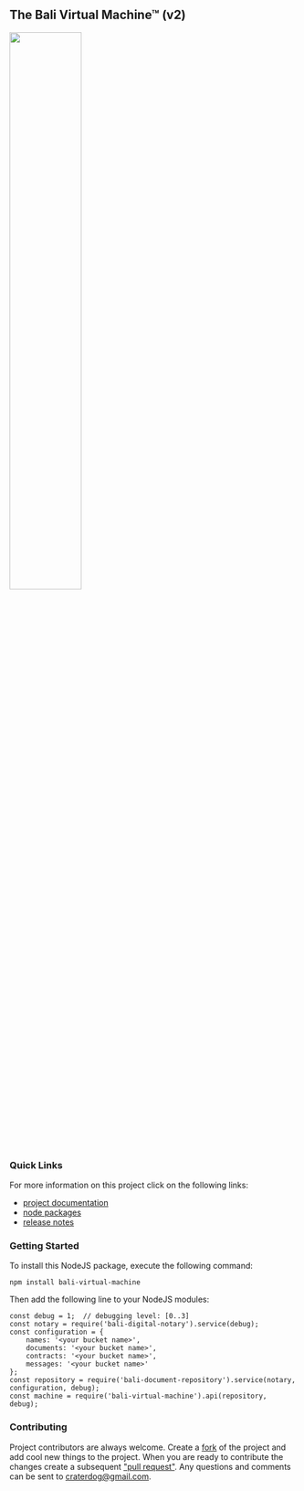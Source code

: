 ## The Bali Virtual Machine™ (v2)
<img src="https://craterdog.com/images/CraterDogLogo.png" width="50%">

### Quick Links
For more information on this project click on the following links:
 * [project documentation](https://github.com/craterdog-bali/js-bali-virtual-machine/wiki)
 * [node packages](https://www.npmjs.com/package/bali-virtual-machine)
 * [release notes](https://github.com/craterdog-bali/js-bali-virtual-machine/wiki/release-notes)

### Getting Started
To install this NodeJS package, execute the following command:
```
npm install bali-virtual-machine
```
Then add the following line to your NodeJS modules:
```
const debug = 1;  // debugging level: [0..3]
const notary = require('bali-digital-notary').service(debug);
const configuration = {
    names: '<your bucket name>',
    documents: '<your bucket name>',
    contracts: '<your bucket name>',
    messages: '<your bucket name>'
};
const repository = require('bali-document-repository').service(notary, configuration, debug);
const machine = require('bali-virtual-machine').api(repository, debug);
```

### Contributing
Project contributors are always welcome. Create a
[fork](https://github.com/craterdog-bali/js-bali-virtual-machine) of the project and add cool
new things to the project. When you are ready to contribute the changes create a subsequent
["pull request"](https://help.github.com/articles/about-pull-requests/). Any questions and
comments can be sent to [craterdog@gmail.com](mailto:craterdog@gmail.com).
